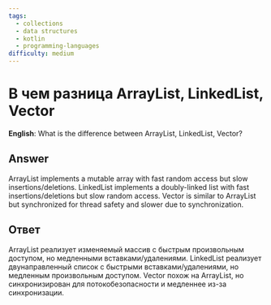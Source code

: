 ```yaml
---
tags:
  - collections
  - data structures
  - kotlin
  - programming-languages
difficulty: medium
---
```


# В чем разница ArrayList, LinkedList, Vector

**English**: What is the difference between ArrayList, LinkedList, Vector?

## Answer

ArrayList implements a mutable array with fast random access but slow insertions/deletions. LinkedList implements a doubly-linked list with fast insertions/deletions but slow random access. Vector is similar to ArrayList but synchronized for thread safety and slower due to synchronization.

## Ответ

ArrayList реализует изменяемый массив с быстрым произвольным доступом, но медленными вставками/удалениями. LinkedList реализует двунаправленный список с быстрыми вставками/удалениями, но медленным произвольным доступом. Vector похож на ArrayList, но синхронизирован для потокобезопасности и медленнее из-за синхронизации.

